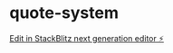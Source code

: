 # quote-system

[Edit in StackBlitz next generation editor ⚡️](https://stackblitz.com/~/github.com/bashforge/quote-system)